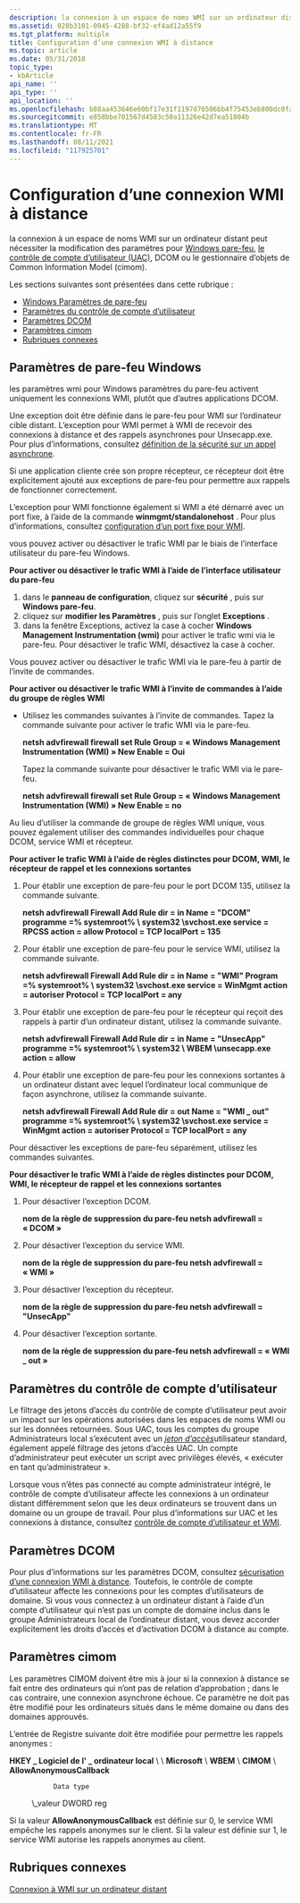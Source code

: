 ```yaml
---
description: la connexion à un espace de noms WMI sur un ordinateur distant peut nécessiter la modification des paramètres pour Windows pare-feu, le contrôle de compte d’utilisateur (UAC), DCOM ou le gestionnaire d’objets de Common Information Model (cimom).
ms.assetid: 028b3101-0945-4288-bf32-ef4ad12a55f9
ms.tgt_platform: multiple
title: Configuration d’une connexion WMI à distance
ms.topic: article
ms.date: 05/31/2018
topic_type:
- kbArticle
api_name: ''
api_type: ''
api_location: ''
ms.openlocfilehash: b88aa453646e60bf17e31f1197d76506bb4f75453eb800dc0fa272946a3bf8df
ms.sourcegitcommit: e858bbe701567d4583c50a11326e42d7ea51804b
ms.translationtype: MT
ms.contentlocale: fr-FR
ms.lasthandoff: 08/11/2021
ms.locfileid: "117925701"
---
```

# <a name="setting-up-a-remote-wmi-connection"></a>Configuration d’une connexion WMI à distance

la connexion à un espace de noms WMI sur un ordinateur distant peut nécessiter la modification des paramètres pour [Windows pare-feu](/previous-versions/windows/it-pro/windows-server-2008-R2-and-2008/cc754274(v=ws.11)), [le contrôle de compte d’utilisateur (UAC)](/previous-versions/aa905108(v=msdn.10)), DCOM ou le gestionnaire d’objets de Common Information Model (cimom).

Les sections suivantes sont présentées dans cette rubrique :

-   [Windows Paramètres de pare-feu](#windows-firewall-settings)
-   [Paramètres du contrôle de compte d’utilisateur](#user-account-control-settings)
-   [Paramètres DCOM](#dcom-settings)
-   [Paramètres cimom](#cimom-settings)
-   [Rubriques connexes](#related-topics)

## <a name="windows-firewall-settings"></a>Paramètres de pare-feu Windows

les paramètres wmi pour Windows paramètres du pare-feu activent uniquement les connexions WMI, plutôt que d’autres applications DCOM.

Une exception doit être définie dans le pare-feu pour WMI sur l’ordinateur cible distant. L’exception pour WMI permet à WMI de recevoir des connexions à distance et des rappels asynchrones pour Unsecapp.exe. Pour plus d’informations, consultez [définition de la sécurité sur un appel asynchrone](setting-security-on-an-asynchronous-call.md).

Si une application cliente crée son propre récepteur, ce récepteur doit être explicitement ajouté aux exceptions de pare-feu pour permettre aux rappels de fonctionner correctement.

L’exception pour WMI fonctionne également si WMI a été démarré avec un port fixe, à l’aide de la commande **winmgmt/standalonehost** . Pour plus d’informations, consultez [configuration d’un port fixe pour WMI](setting-up-a-fixed-port-for-wmi.md).

vous pouvez activer ou désactiver le trafic WMI par le biais de l’interface utilisateur du pare-feu Windows.

**Pour activer ou désactiver le trafic WMI à l’aide de l’interface utilisateur du pare-feu**

1.  dans le **panneau de configuration**, cliquez sur **sécurité** , puis sur **Windows pare-feu**.
2.  cliquez sur **modifier les Paramètres** , puis sur l’onglet **Exceptions** .
3.  dans la fenêtre Exceptions, activez la case à cocher **Windows Management Instrumentation (wmi)** pour activer le trafic wmi via le pare-feu. Pour désactiver le trafic WMI, désactivez la case à cocher.

Vous pouvez activer ou désactiver le trafic WMI via le pare-feu à partir de l’invite de commandes.

**Pour activer ou désactiver le trafic WMI à l’invite de commandes à l’aide du groupe de règles WMI**

-   Utilisez les commandes suivantes à l’invite de commandes. Tapez la commande suivante pour activer le trafic WMI via le pare-feu.

    **netsh advfirewall firewall set Rule Group = « Windows Management Instrumentation (WMI) » New Enable = Oui**

    Tapez la commande suivante pour désactiver le trafic WMI via le pare-feu.

    **netsh advfirewall firewall set Rule Group = « Windows Management Instrumentation (WMI) » New Enable = no**

Au lieu d’utiliser la commande de groupe de règles WMI unique, vous pouvez également utiliser des commandes individuelles pour chaque DCOM, service WMI et récepteur.

**Pour activer le trafic WMI à l’aide de règles distinctes pour DCOM, WMI, le récepteur de rappel et les connexions sortantes**

1.  Pour établir une exception de pare-feu pour le port DCOM 135, utilisez la commande suivante.

    **netsh advfirewall Firewall Add Rule dir = in Name = "DCOM" programme =% systemroot% \\ system32 \\svchost.exe service = RPCSS action = allow Protocol = TCP localPort = 135**

2.  Pour établir une exception de pare-feu pour le service WMI, utilisez la commande suivante.

    **netsh advfirewall Firewall Add Rule dir = in Name = "WMI" Program =% systemroot% \\ system32 \\svchost.exe service = WinMgmt action = autoriser Protocol = TCP localPort = any**

3.  Pour établir une exception de pare-feu pour le récepteur qui reçoit des rappels à partir d’un ordinateur distant, utilisez la commande suivante.

    **netsh advfirewall Firewall Add Rule dir = in Name = "UnsecApp" programme =% systemroot% \\ system32 \\ WBEM \\unsecapp.exe action = allow**

4.  Pour établir une exception de pare-feu pour les connexions sortantes à un ordinateur distant avec lequel l’ordinateur local communique de façon asynchrone, utilisez la commande suivante.

    **netsh advfirewall Firewall Add Rule dir = out Name = "WMI \_ out" programme =% systemroot% \\ system32 \\svchost.exe service = WinMgmt action = autoriser Protocol = TCP localPort = any**

Pour désactiver les exceptions de pare-feu séparément, utilisez les commandes suivantes.

**Pour désactiver le trafic WMI à l’aide de règles distinctes pour DCOM, WMI, le récepteur de rappel et les connexions sortantes**

1.  Pour désactiver l’exception DCOM.

    **nom de la règle de suppression du pare-feu netsh advfirewall = « DCOM »**

2.  Pour désactiver l’exception du service WMI.

    **nom de la règle de suppression du pare-feu netsh advfirewall = « WMI »**

3.  Pour désactiver l’exception du récepteur.

    **nom de la règle de suppression du pare-feu netsh advfirewall = "UnsecApp"**

4.  Pour désactiver l’exception sortante.

    **nom de la règle de suppression du pare-feu netsh advfirewall = « WMI \_ out »**

## <a name="user-account-control-settings"></a>Paramètres du contrôle de compte d’utilisateur

Le filtrage des jetons d’accès du contrôle de compte d’utilisateur peut avoir un impact sur les opérations autorisées dans les espaces de noms WMI ou sur les données retournées. Sous UAC, tous les comptes du groupe Administrateurs local s’exécutent avec un [*jeton d’accès*](/windows/desktop/SecGloss/a-gly)utilisateur standard, également appelé filtrage des jetons d’accès UAC. Un compte d’administrateur peut exécuter un script avec privilèges élevés, « exécuter en tant qu’administrateur ».

Lorsque vous n’êtes pas connecté au compte administrateur intégré, le contrôle de compte d’utilisateur affecte les connexions à un ordinateur distant différemment selon que les deux ordinateurs se trouvent dans un domaine ou un groupe de travail. Pour plus d’informations sur UAC et les connexions à distance, consultez [contrôle de compte d’utilisateur et WMI](user-account-control-and-wmi.md).

## <a name="dcom-settings"></a>Paramètres DCOM

Pour plus d’informations sur les paramètres DCOM, consultez [sécurisation d’une connexion WMI à distance](securing-a-remote-wmi-connection.md). Toutefois, le contrôle de compte d’utilisateur affecte les connexions pour les comptes d’utilisateurs de domaine. Si vous vous connectez à un ordinateur distant à l’aide d’un compte d’utilisateur qui n’est pas un compte de domaine inclus dans le groupe Administrateurs local de l’ordinateur distant, vous devez accorder explicitement les droits d’accès et d’activation DCOM à distance au compte.

## <a name="cimom-settings"></a>Paramètres cimom

Les paramètres CIMOM doivent être mis à jour si la connexion à distance se fait entre des ordinateurs qui n’ont pas de relation d’approbation ; dans le cas contraire, une connexion asynchrone échoue. Ce paramètre ne doit pas être modifié pour les ordinateurs situés dans le même domaine ou dans des domaines approuvés.

L’entrée de Registre suivante doit être modifiée pour permettre les rappels anonymes :

**HKEY \_ Logiciel de l' \_ ordinateur local** \\  \\ **Microsoft** \\ **WBEM** \\ **CIMOM** \\ **AllowAnonymousCallback**<dl> <dt>

               Data type
</dt> <dd>               \_valeur DWORD reg</dd> </dl>

Si la valeur **AllowAnonymousCallback** est définie sur 0, le service WMI empêche les rappels anonymes sur le client. Si la valeur est définie sur 1, le service WMI autorise les rappels anonymes au client.

## <a name="related-topics"></a>Rubriques connexes

<dl> <dt>

[Connexion à WMI sur un ordinateur distant](connecting-to-wmi-on-a-remote-computer.md)
</dt> </dl>

 

 
